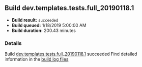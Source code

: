 ## Build dev.templates.tests.full_20190118.1
- **Build result:** `succeeded`
- **Build queued:** 1/18/2019 5:00:00 AM
- **Build duration:** 200.43 minutes
### Details
Build [dev.templates.tests.full_20190118.1](https://winappstudio.visualstudio.com/web/build.aspx?pcguid=a4ef43be-68ce-4195-a619-079b4d9834c2&builduri=vstfs%3a%2f%2f%2fBuild%2fBuild%2f26905) succeeded
Find detailed information in the [build log files](https://uwpctdiags.blob.core.windows.net/buildlogs/dev.templates.tests.full_20190118.1_logs.zip)
